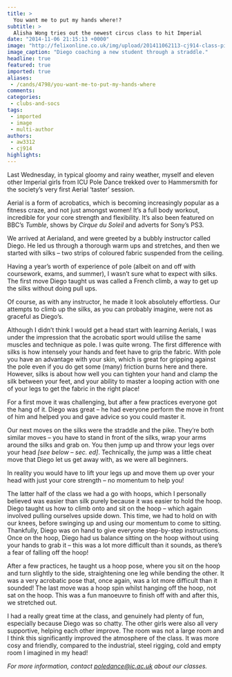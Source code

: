 ```yaml
---
title: >
  You want me to put my hands where!?
subtitle: >
  Alisha Wong tries out the newest circus class to hit Imperial
date: "2014-11-06 21:15:13 +0000"
image: "http://felixonline.co.uk/img/upload/201411062113-cj914-class-pic.jpg"
image_caption: "Diego coaching a new student through a straddle."
headline: true
featured: true
imported: true
aliases:
 - /cands/4798/you-want-me-to-put-my-hands-where
comments:
categories:
 - clubs-and-socs
tags:
 - imported
 - image
 - multi-author
authors:
 - aw3312
 - cj914
highlights:
---
```


Last Wednesday, in typical gloomy and rainy weather, myself and eleven other Imperial girls from ICU Pole Dance trekked over to Hammersmith for the society’s very first Aerial ‘taster’ session.

Aerial is a form of acrobatics, which is becoming increasingly popular as a fitness craze, and not just amongst women! It’s a full body workout, incredible for your core strength and flexibility. It’s also been featured on BBC’s _Tumble_, shows by _Cirque du Soleil_ and adverts for Sony’s PS3.

We arrived at Aerialand, and were greeted by a bubbly instructor called Diego. He led us through a thorough warm ups and stretches, and then we started with silks – two strips of coloured fabric suspended from the ceiling.

Having a year’s worth of experience of pole (albeit on and off with coursework, exams, and summer), I wasn’t sure what to expect with silks. The first move Diego taught us was called a French climb, a way to get up the silks without doing pull ups.

Of course, as with any instructor, he made it look absolutely effortless. Our attempts to climb up the silks, as you can probably imagine, were not as graceful as Diego’s.

Although I didn’t think I would get a head start with learning Aerials, I was under the impression that the acrobatic sport would utilise the same muscles and technique as pole. I was quite wrong. The first difference with silks is how intensely your hands and feet have to grip the fabric. With pole you have an advantage with your skin, which is great for gripping against the pole even if you do get some (many) friction burns here and there. However, silks is about how well you can tighten your hand and clamp the silk between your feet, and your ability to master a looping action with one of your legs to get the fabric in the right place!

For a first move it was challenging, but after a few practices everyone got the hang of it. Diego was great – he had everyone perform the move in front of him and helped you and gave advice so you could master it.

Our next moves on the silks were the straddle and the pike. They’re both similar moves – you have to stand in front of the silks, wrap your arms around the silks and grab on. You then jump up and throw your legs over your head _[see below – sec. ed]_. Technically, the jump was a little cheat move that Diego let us get away with, as we were all beginners.

In reality you would have to lift your legs up and move them up over your head with just your core strength – no momentum to help you!

The latter half of the class we had a go with hoops, which I personally believed was easier than silk purely because it was easier to hold the hoop. Diego taught us how to climb onto and sit on the hoop – which again involved pulling ourselves upside down. This time, we had to hold on with our knees, before swinging up and using our momentum to come to sitting. Thankfully, Diego was on hand to give everyone step-by-step instructions. Once on the hoop, Diego had us balance sitting on the hoop without using your hands to grab it – this was a lot more difficult than it sounds, as there’s a fear of falling off the hoop!

After a few practices, he taught us a hoop pose, where you sit on the hoop and turn slightly to the side, straightening one leg while bending the other. It was a very acrobatic pose that, once again, was a lot more difficult than it sounded! The last move was a hoop spin whilst hanging off the hoop, not sat on the hoop. This was a fun manoeuvre to finish off with and after this, we stretched out.

I had a really great time at the class, and genuinely had plenty of fun, especially because Diego was so chatty. The other girls were also all very supportive, helping each other improve. The room was not a large room and I think this significantly improved the atmosphere of the class. It was more cosy and friendly, compared to the industrial, steel rigging, cold and empty room I imagined in my head!

_For more information, contact poledance@ic.ac.uk about our classes._

